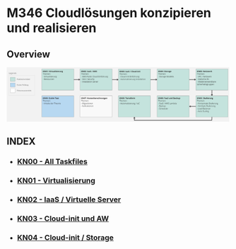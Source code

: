 # M346 Cloudlösungen konzipieren und realisieren

## Overview
![Overview - KN00 - KN01](/Content/overview.png)

## INDEX

- ### [KN00 - All Taskfiles](/KN00/)
- ### [KN01 - Virtualisierung](/KN01/)
- ### [KN02 - IaaS / Virtuelle Server](/KN02/)
- ### [KN03 - Cloud-init und AW](/KN03/)
- ### [KN04 - Cloud-init / Storage](/KN04/)
